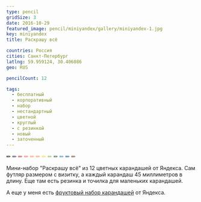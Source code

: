 ```yaml
---
type: pencil
gridSize: 3
date: 2016-10-29
featured_image: pencil/miniyandex/gallery/miniyandex-1.jpg
key: miniyandex
title: Раскрашу всё

countries: Россия
cities: Санкт-Петербург
latlng: 59.959124, 30.406086
geo: RUS

pencilCount: 12

tags:
  - бесплатный
  - корпоративный
  - набор
  - нестандартный
  - цветной
  - круглый
  - с резинкой
  - новый
  - заточенный
---
```


<span style='color:#000000'>✏</span>
<span style='color:#2d1e4a'>✏</span>
<span style='color:#b9262d'>✏</span>
<span style='color:#e06584'>✏</span>
<span style='color:#f98c4a'>✏</span>
<span style='color:#f98b49'>✏</span>
<span style='color:#f4d13e'>✏</span>
<span style='color:#88b14a'>✏</span>
<span style='color:#1a5637'>✏</span>
<span style='color:#168abf'>✏</span>
<span style='color:#0b4b84'>✏</span>
<span style='color:#5b362f'>✏</span>

Мини-набор "Раскрашу всё" из 12 цветных карандашей от Яндекса. Сам футляр размером с визитку, а каждый карандаш 45 миллиметров в длину. Еще там есть резинка и точилка для маленьких карандашей.

А еще у меня есть [фруктовый набор карандашей](?display=yandexfruit) от Яндекса.
